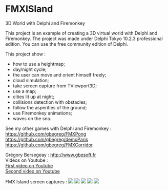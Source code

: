 # FMXISland
3D World with Delphi and Firemonkey

This project is an example of creating a 3D virtual world with Delphi and Firemonkey.
The project was made under Delphi Tokyo 10.2.3 professional edition. You can use the free community edition of Delphi.

This project show :
 - how to use a heightmap;
 - day/night cycle;
 - the user can move and orient himself freely;
 - cloud simulation;
 - take screen capture from TViewport3D;
 - use a map;
 - cities lit up at night;
 - collisions detection with obstacles;
 - follow the asperities of the ground;
 - use Firemonkey animations;
 - waves on the sea.

See my other games with Delphi and Firemonkey :<br>
https://github.com/gbegreg/FMXPong<br>
https://github.com/gbegreg/demoParis
https://github.com/gbegreg/FMXCorridor

Grégory Bersegeay : http://www.gbesoft.fr<br>
Videos on Youtube : <br>
<a href="https://youtu.be/UijFnnkVljQ">First video on Youtube</a><br>
<a href="https://www.youtube.com/watch?v=bD-c8mb-d64&t=6s">Second video on Youtube</a>

FMX Island screen captures :
<img src="https://github.com/gbegreg/FMXISland/blob/master/capture1.png">
<img src="https://github.com/gbegreg/FMXISland/blob/master/capture2.png">
<img src="https://github.com/gbegreg/FMXISland/blob/master/capture3.png">
<img src="https://github.com/gbegreg/FMXISland/blob/master/capture4.png">
<img src="https://github.com/gbegreg/FMXISland/blob/master/capture5.png">
